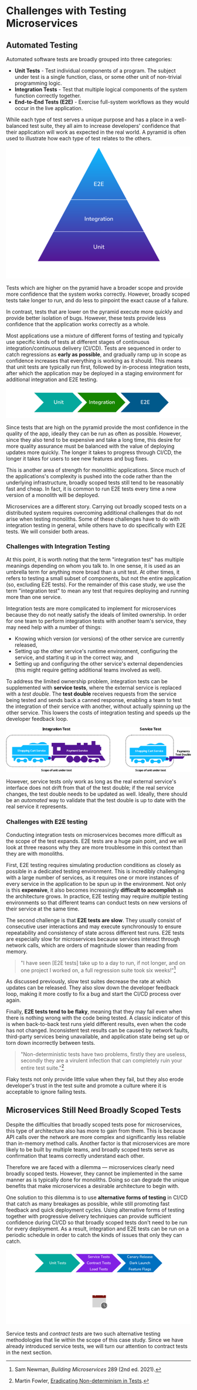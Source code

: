 # Challenges with Testing Microservices

## Automated Testing

Automated software tests are broadly grouped into three categories:

- **Unit Tests** - Test individual components of a program.
  The subject under test is a single function, class, or some other unit of non-trivial programming logic.
- **Integration Tests** - Test that multiple logical components of the system function correctly together.
- **End-to-End Tests (E2E)** - Exercise full-system workflows as they would occur in the live application.

While each type of test serves a unique purpose and has a place in a well-balanced test suite, they all aim to increase developers' confidence that their application will work as expected in the real world.
A pyramid is often used to illustrate how each type of test relates to the others.

![Testing pyramid](../../../assets/pyramid.png)

Tests which are higher on the pyramid have a broader scope and provide more confidence that the system works correctly.
However, broadly scoped tests take longer to run, and do less to pinpoint the exact cause of a failure.

In contrast, tests that are lower on the pyramid execute more quickly and provide better isolation of bugs.
However, these tests provide less confidence that the application works correctly as a whole.

Most applications use a mixture of different forms of testing and typically use specific kinds of tests at different stages of continuous integration/continuous delivery (CI/CD).
Tests are sequenced in order to catch regressions as **early as possible**, and gradually ramp up in scope as confidence increases that everything is working as it should.
This means that unit tests are typically run first, followed by in-process integration tests, after which the application may be deployed in a staging environment for additional integration and E2E testing.

![monolith CI/CD](../../../assets/monolith_cicd_2.png)

Since tests that are high on the pyramid provide the most confidence in the quality of the app, ideally they can be run as often as possible.
However, since they also tend to be expensive and take a long time, this desire for more quality assurance must be balanced with the value of deploying updates more quickly.
The longer it takes to progress through CI/CD, the longer it takes for users to see new features and bug fixes.

This is another area of strength for monolithic applications.
Since much of the applications's complexity is pushed into the code rather than the underlying infrastructure, broadly scoped tests still tend to be reasonably fast and cheap.
In fact, it is common to run E2E tests every time a new version of a monolith will be deployed.

Microservices are a different story.
Carrying out broadly scoped tests on a distributed system requires overcoming additional challenges that do not arise when testing monoliths.
Some of these challenges have to do with integration testing in general, while others have to do specifically with E2E tests.
We will consider both areas.

### Challenges with Integration Testing

At this point, it is worth noting that the term "integration test" has multiple meanings depending on whom you talk to.
In one sense, it is used as an umbrella term for anything more broad than a unit test.
At other times, it refers to testing a small subset of components, but not the entire application (so, excluding E2E tests).
For the remainder of this case study, we use the term "integration test" to mean any test that requires deploying and running more than one service.

Integration tests are more complicated to implement for microservices because they do not neatly satisfy the ideals of limited ownership. In order for one team to perform integration tests with another team's service, they may need help with a number of things:

- Knowing which version (or versions) of the other service are currently released,
- Setting up the other service's runtime environment, configuring the service, and starting it up in the correct way, and
- Setting up and configuring the other service's external dependencies (this might require getting additional teams involved as well).

To address the limited ownership problem, integration tests can be supplemented with **service tests**, where the external service is replaced with a *test double*.
The **test double** receives requests from the service being tested and sends back a canned response, enabling a team to test the integration of their service with another, without actually spinning up the other service.
This lowers the costs of integration testing and speeds up the developer feedback loop.

![Integration test vs service test](../../../assets/trains_1.svg)

However, service tests only work as long as the real external service's interface does not drift from that of the test double; if the real service changes, the test double needs to be updated as well.
Ideally, there should be an *automated* way to validate that the test double is up to date with the real service it represents.

### Challenges with E2E testing

Conducting integration tests on microservices becomes more difficult as the scope of the test expands. E2E tests are a huge pain point, and we will look at three reasons why they are more troublesome in this context than they are with monoliths.

First, E2E testing requires simulating production conditions as closely as possible in a dedicated testing environment.
This is incredibly challenging with a large number of services, as it requires one or more instances of every service in the application to be spun up in the environment.
Not only is this **expensive**, it also becomes increasingly **difficult to accomplish** as the architecture grows.
In practice, E2E testing may require *multiple* testing environments so that different teams can conduct tests on new versions of their service at the same time.

The second challenge is that **E2E tests are slow**.
They usually consist of consecutive user interactions and may execute synchronously to ensure repeatability and consistency of state across different test runs.
E2E tests are especially slow for microservices because services interact through network calls, which are orders of magnitude slower than reading from memory.

> "I have seen \[E2E tests\] take up to a day to run, if not longer, and on one project I worked on, a full regression suite took six weeks!"[^1]

As discussed previously, slow test suites decrease the rate at which updates can be released.
They also slow down the developer feedback loop, making it more costly to fix a bug and start the CI/CD process over again.

Finally, **E2E tests tend to be flaky**, meaning that they may fail even when there is nothing wrong with the code being tested.
A classic indicator of this is when back-to-back test runs yield different results, even when the code has not changed.
Inconsistent test results can be caused by network faults, third-party services being unavailable, and application state being set up or torn down incorrectly between tests.

> "Non-deterministic tests have two problems, firstly they are useless, secondly they are a virulent infection that can completely ruin your entire test suite."[^2]

Flaky tests not only provide little value when they fail, but they also erode developer's trust in the test suite and promote a culture where it is acceptable to ignore failing tests.

## Microservices Still Need Broadly Scoped Tests

Despite the difficulties that broadly scoped tests pose for microservices, this type of architecture also has more to gain from them.
This is because API calls over the network are more complex and significantly less reliable than in-memory method calls.
Another factor is that microservices are more likely to be built by multiple teams, and broadly scoped tests serve as confirmation that teams correctly understand each other.

Therefore we are faced with a dilemma — microservices clearly need broadly scoped tests.
However, they cannot be implemented in the same manner as is typically done for monoliths.
Doing so can degrade the unique benefits that make microservices a desirable architecture to begin with.

One solution to this dilemma is to use **alternative forms of testing** in CI/CD that catch as many breakages as possible, while still promoting fast feedback and quick deployment cycles.
Using alternative forms of testing together with progressive delivery techniques can provide sufficient confidence during CI/CD so that broadly scoped tests don't need to be run for every deployment.
As a result, integration and E2E tests can be run on a periodic schedule in order to catch the kinds of issues that only they can catch.

![microservices CI/CD](../../../assets/microservices_cicd_3.png)

Service tests and *contract tests* are two such alternative testing methodologies that lie within the scope of this case study. Since we have already introduced service tests, we will turn our attention to contract tests in the next section.

[^1]: Sam Newman, *Building Microservices* 289 (2nd ed. 2021).
[^2]: Martin Fowler, [Eradicating Non-determinism in Tests](https://martinfowler.com/articles/nonDeterminism.html).
